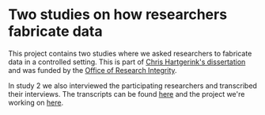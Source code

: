 # Two studies on how researchers fabricate data

This project contains two studies where we asked researchers to fabricate data in a controlled setting. This is part of [Chris Hartgerink's dissertation](https://github.com/chartgerink/dissertation) and was funded by the [Office of Research Integrity](https://ori.hhs.gov). 

In study 2 we also interviewed the participating researchers and transcribed their interviews. The transcripts can be found [here](https://doi.org/10.5281/zenodo.832490) and the project we're working on [here](https://github.com/chartgerink/2015ori-2).
